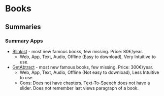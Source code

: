 # Books

## Summaries

### Summary Apps
* [Blinkist](https://www.blinkist.com/) - most new famous books, few missing. Price: 80€/year.
  * Web, App, Text, Audio, Offline (Easy to download), Very Intuitive to use.
* [GetAbtract](http://www.getabstract.com/) - most new famous books, few missing. Price: 300€/year.
  * Web, App, Text, Audio, Offline (Not easy to download), Less Intuitive to use.
  * Cons: Does not have chapters. Text-To-Speech does not have a slider. Does not remember last views paragraph of a book.
